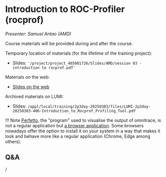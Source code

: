# Introduction to ROC-Profiler (rocprof)

<!-- Cannot do in full italics as the ã is misplaced which is likely an mkdocs bug. -->
*Presenter: Samuel Antao (AMD)*

Course materials will be provided during and after the course.

<!--
<video src="https://462000265.lumidata.eu/2p3day-20250303/recordings/406-Introduction_to_Rocprof_Profiling_Tool.mp4" controls="controls"></video>
-->

Temporary location of materials (for the lifetime of the training project):

-   Slides: `'/project/project_465001726/Slides/AMD/session 03 - introduction to rocprof.pdf'`

Materials on the web:

-   [Slides on the web](https://462000265.lumidata.eu/2p3day-20250303/files/LUMI-2p3day-20250303-406-Introduction_to_Rocprof_Profiling_Tool.pdf)

Archived materials on LUMI:

-   Slides: `/appl/local/training/2p3day-20250303/files/LUMI-2p3day-20250303-406-Introduction_to_Rocprof_Profiling_Tool.pdf`

<!--
-   Recording: `/appl/local/training/2p3day-20250303/recordings/406-Introduction_to_Rocprof_Profiling_Tool.mp4`
-->


!!! Note
    [Perfetto](https://perfetto.dev/), the "program" used to visualise the output of omnitrace, is not a regular application but 
    [a browser application](https://ui.perfetto.dev/). Some browsers nowadays offer the option to install it on your
    system in a way that makes it look and behave more like a regular application (Chrome, Edge among others).


## Q&A

/
